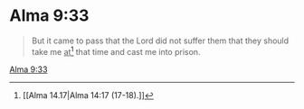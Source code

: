# Alma 9:33

> But it came to pass that the Lord did not suffer them that they should take me <u>at</u>[^a] that time and cast me into prison.

[Alma 9:33](https://www.churchofjesuschrist.org/study/scriptures/bofm/alma/9?lang=eng&id=p33#p33)


[^a]: [[Alma 14.17|Alma 14:17 (17-18).]]
